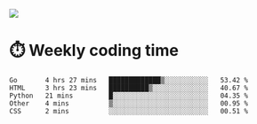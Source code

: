 
<p> <img src="https://github-readme-stats.vercel.app/api?username=cozgerest&show_icons=true&hide_border=false" /> </p>

# :stopwatch: Weekly coding time 
<!--START_SECTION:waka-->
```text
Go       4 hrs 27 mins   █████████████▒░░░░░░░░░░░   53.42 % 
HTML     3 hrs 23 mins   ██████████▒░░░░░░░░░░░░░░   40.67 % 
Python   21 mins         █░░░░░░░░░░░░░░░░░░░░░░░░   04.35 % 
Other    4 mins          ▒░░░░░░░░░░░░░░░░░░░░░░░░   00.95 % 
CSS      2 mins          ░░░░░░░░░░░░░░░░░░░░░░░░░   00.51 % 
```
<!--END_SECTION:waka-->

